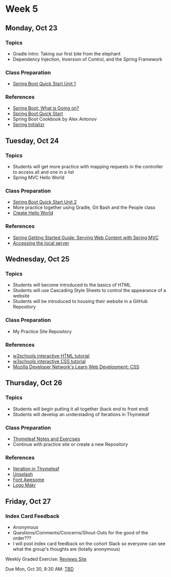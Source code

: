 # Week 5

## Monday, Oct 23

### Topics

- Gradle Intro: Taking our first bite from the elephant
- Dependency Injection, Inversion of Control, and the Spring Framework

### Class Preparation

- [Spring Boot Quick Start Unit 1](https://javabrains.io/courses/spring_bootquickstart/)


### References

- [Spring Boot: What is Going on?](./spring-boot-get-started.md)
- [Spring Boot Quick Start](https://javabrains.io/courses/spring_bootquickstart/)
- Spring Boot Cookbook by Alex Antonov
- [Spring Initializr](http://start.spring.io/)



## Tuesday, Oct 24

### Topics

- Students will get more practice with mapping requests in the controller to access all and one in a list
- Spring MVC Hello World

### Class Preparation

- [Spring Boot Quick Start Unit 2](https://javabrains.io/courses/spring_bootquickstart/)
- More practice together using Gradle, Git Bash and the People class
- [Create Hello World](https://spring.io/guides/gs/serving-web-content/)

### References

- [Spring Getting Started Guide: Serving Web Content with Spring MVC](https://spring.io/guides/gs/serving-web-content/)
- [Accessing the local server](./accessing-the-local-server.md)

## Wednesday, Oct 25

### Topics

- Students will become introduced to the basics of HTML
- Students will use Cascading Style Sheets to control the appearance of a website
- Students will be introduced to housing their website in a GitHub Repository

### Class Preparation

- My Practice Site Repository 

### References

- [w3schools interactive HTML tutorial](https://www.w3schools.com/html/default.asp)
- [w3schools interactive CSS tutorial](https://www.w3schools.com/css/default.asp)
- [Mozilla Developer Network's Learn Web Development: CSS](https://developer.mozilla.org/en-US/docs/Learn/CSS)


## Thursday, Oct 26

### Topics

- Students will begin putting it all together (back end to front end)
- Students will develop an understading of Iterations in Thymeleaf

### Class Preparation

- [Thymeleaf Notes and Exercises](./thymeleaf-notes.md)
- Continue with practice site or create a new Repository

### References

- [Iteration in Thymeleaf](http://www.thymeleaf.org/doc/tutorials/3.0/usingthymeleaf.html#iteration)
- [Unsplash](https://unsplash.com/)
- [Font Awesome](http://fontawesome.io/examples/)
- [Logo Makr](https://logomakr.com/)




## Friday, Oct 27

### Index Card Feedback
 
 - Anonymous
 - Questions/Comments/Concerns/Shout-Outs for the good of the order???
 - I will post index card feedback on the cohort Slack so everyone can see what the group's thoughts are (totally anonymous)

Weekly Graded Exercise: [Reviews Site](../exercises/reviews-site)


Due Mon, Oct 30, 9:30 AM: [TBD]()

